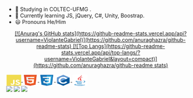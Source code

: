 - 🔭 Studying in COLTEC-UFMG .
- 🌱 Currently learning JS, jQuery, C#, Unity, Boostrap.
- 😃 Pronouns He/Him

<div align="center">
  <a href="https://github.com/ViolanteGabriel">
   [![Anurag's GitHub stats](https://github-readme-stats.vercel.app/api?username=ViolanteGabriel)](https://github.com/anuraghazra/github-readme-stats)
   [![Top Langs](https://github-readme-stats.vercel.app/api/top-langs/?username=ViolanteGabriel&layout=compact)](https://github.com/anuraghazra/github-readme stats)
</div>
  
<div style="display: inline_block"><br>
  <img align="center" alt="JS" height="30" width="40" src="https://raw.githubusercontent.com/devicons/devicon/master/icons/javascript/javascript-plain.svg">
  <img align="center" alt="HTML" height="30" width="40" src="https://raw.githubusercontent.com/devicons/devicon/master/icons/html5/html5-original.svg">
  <img align="center" alt="CSS" height="30" width="40" src="https://raw.githubusercontent.com/devicons/devicon/master/icons/css3/css3-original.svg">
  <img align="center" alt="C" height="30" width="40" src="https://github.com/devicons/devicon/blob/master/icons/c/c-original.svg">
  <img align="center" alt="Java" height="30" width="40" src="https://github.com/devicons/devicon/blob/master/icons/java/java-original.svg">
</div>
  
<div>
  <a href="https://www.instagram.com/zoioo.g/" target="_blank"><img src="https://img.shields.io/badge/-Instagram-%23E4405F?style=for-the-badge&logo=instagram&logoColor=white"   target="_blank"></a>
  <a href = "mailto:gabrielmachado2005@hotmail"><img src="https://img.shields.io/badge/-Gmail-%23333?style=for-the-badge&logo=gmail&logoColor=white" target="_blank"></a>
  <a href="https://www.linkedin.com/in/gabriel-machado-violante-896733229" target="_blank"><img src="https://img.shields.io/badge/-LinkedIn-%230077B5?style=for-the-badge&logo=linkedin&logoColor=white" target="_blank"></a> 
</div>
   
